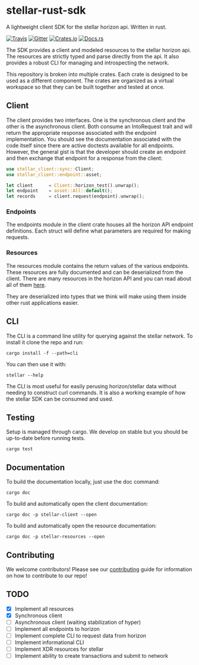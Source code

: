 # stellar-rust-sdk
A lightweight client SDK for the stellar horizon api. Written in rust.

[![Travis](https://img.shields.io/travis/kbacha/stellar-sdk.svg)](https://travis-ci.org/kbacha/stellar-sdk)
[![Gitter](https://img.shields.io/gitter/room/nwjs/nw.js.svg)](https://gitter.im/stellar-sdk)
[![Crates.io](https://img.shields.io/crates/v/stellar-client.svg)](https://crates.io/crates/stellar-client)
[![Docs.rs](https://docs.rs/stellar-client/badge.svg)](https://docs.rs/stellar-client/)

The SDK provides a client and modeled resources to the stellar horizon api. The
resources are strictly typed and parse directly from the api. It also provides a robust
CLI for managing and introspecting the network.

This repository is broken into multiple crates. Each crate is designed to be used
as a different component. The crates are organized as a virtual workspace so that
they can be built together and tested at once.

## Client

The client provides two interfaces. One is the synchronous client and the other is
the asynchronous client. Both consume an IntoRequest trait and will return the appropriate
response associated with the endpoint implementation. You should see the documentation
associated with the code itself since there are active doctests available for all endpoints.
However, the general gist is that the developer should create an endpoint and then exchange
that endpoint for a response from the client:

```rust
use stellar_client::sync::Client;
use stellar_client::endpoint::asset;

let client      = Client::horizon_test().unwrap();
let endpoint    = asset::All::default();
let records     = client.request(endpoint).unwrap();
```

### Endpoints

The endpoints module in the client crate houses all the horizon API endpoint definitions. Each
struct will define what parameters are required for making requests.

### Resources
The resources module contains the return values of the various endpoints. These resources are
fully documented and can be deserialized from the client. There are many resources
in the horizon API and you can read about all of them [here](https://www.stellar.org/developers/horizon/reference/index.html).

They are deserialized into types that we think will make using them inside other rust applications
easier.

## CLI

The CLI is a command line utility for querying against the stellar network. To install it
clone the repo and run:

```
cargo install -f --path=cli
```

You can then use it with:

```
stellar --help
```

The CLI is most useful for easily perusing horizon/stellar data without needing to construct
curl commands. It is also a working example of how the stellar SDK can be consumed and used.

## Testing

Setup is managed through cargo. We develop on stable but you should be up-to-date before
running tests.

```
cargo test
```

## Documentation

To build the documentation locally, just use the doc command:

```
cargo doc
```

To build and automatically open the client documentation:

```
cargo doc -p stellar-client --open
```

To build and automatically open the resource documentation:

```
cargo doc -p stellar-resources --open
```

## Contributing

We welcome contributors! Please see our [contributing](https://github.com/kbacha/stellar-sdk/blob/master/CONTRIBUTING.md) guide for information
on how to contribute to our repo!

## TODO

- [x] Implement all resources
- [x] Synchronous client
- [ ] Asynchronous client (waiting stabilization of hyper)
- [ ] Implement all endpoints to horizon
- [ ] Implement complete CLI to request data from horizon
- [ ] Implement informational CLI
- [ ] Implement XDR resources for stellar
- [ ] Implement ability to create transactions and submit to network
